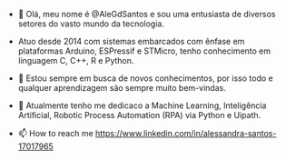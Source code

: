 - 👋 Olá, meu nome é @AleGdSantos e sou uma entusiasta de diversos setores do vasto mundo da tecnologia. 
- Atuo desde 2014 com sistemas embarcados com ênfase em plataformas Arduino, ESPressif e STMicro, tenho conhecimento em linguagem C, C++, R e Python.

- 👀 Estou sempre em busca de novos conhecimentos, por isso todo e qualquer aprendizagem são sempre muito bem-vindas.
- 🌱 Atualmente tenho me dedicaco a Machine Learning, Inteligência Artificial, Robotic Process Automation (RPA) via Python e Uipath.
- 📫 How to reach me https://www.linkedin.com/in/alessandra-santos-17017965

<!---
AleGdSantos/AleGdSantos is a ✨ special ✨ repository because its `README.md` (this file) appears on your GitHub profile.
You can click the Preview link to take a look at your changes.
--->

